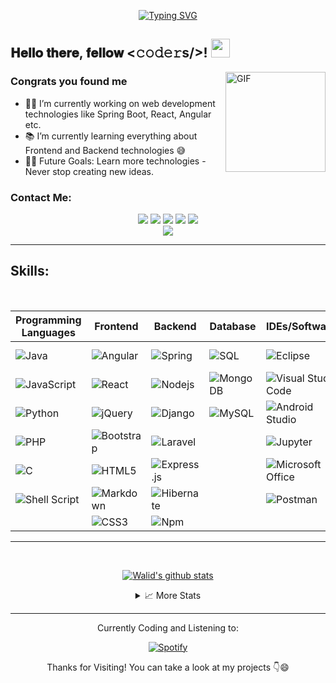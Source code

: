 <p align="center">
<a href="https://github.com/walidbosso">
    <img src="https://readme-typing-svg.demolab.com?font=Georgia&size=18&duration=3000&pause=100&multiline=true&width=700&height=80&lines=Walid+BOUSSOU;Specialized+Master's+Student+%7C+Computer+Science+Engineering+;Full+Stack+Developer+%7C+J2EE+with+Angular+%7C+MERN+%7C+Laravel+%7C+Python" alt="Typing SVG" />
</a>
<br/>

  
## 𝐇𝐞𝐥𝐥𝐨 𝐭𝐡𝐞𝐫𝐞, 𝐟𝐞𝐥𝐥𝐨𝐰 <𝚌𝚘𝚍𝚎𝚛s/>! <img width="30px" src="https://media.tenor.com/images/3b388fe03da271d2674faf85eb7c3fcd/tenor.gif" />

<img align="right" alt="GIF" height="160px" src="https://media.giphy.com/media/du3J3cXyzhj75IOgvA/giphy.gif" />

### Congrats you found me


- 👨‍💻 I’m currently working on web development technologies like Spring Boot, React, Angular etc.
- 📚 I’m currently learning everything about Frontend and Backend technologies 😅
- 💪🏼 Future Goals: Learn more technologies - Never stop creating new ideas.


### Contact Me:

<p align="center">
  <a href="https://www.linkedin.com/in/walidbosso"><img src="https://img.shields.io/badge/linkedin-%230177B5?style=flat-square&logo=linkedin&logoColor=white"/></a>
  <a href="http://walidbosso.byethost12.com/"><img src="https://img.shields.io/badge/Website-3693F3?style=flat-square&logo=icloud&logoColor=white" /></a>
  <a href="mailto:walidbosso24@gmail.com"><img src="https://img.shields.io/badge/Gmail-D14836?style=flat-square&logo=gmail&logoColor=white" /></a>
  <a href="https://api.whatsapp.com/send?phone=+212658930956&text=Hi!"><img src="https://img.shields.io/badge/-Whatsapp-4CA143?style=flat-square&labelColor=4CA143&logo=whatsapp&logoColor=white" /></a>
  <a href="https://t.me/walidbosso"><img src="https://img.shields.io/badge/-Telegram-1ca0f1?style=flat-square&labelColor=1ca0f1&logo=telegram&logoColor=white" /></a><br>
  <a href="http://walidbosso.byethost12.com/wp-content/uploads/2023/09/CV_BOUSSOU_Walid_2023.pdf"><img src="https://img.shields.io/badge/Download%20my%20CV-EC1C24.svg?flat-square&logo=Adobe%20Acrobat%20Reader&logoColor=white" /></a>
</p>


---

## Skills:

<br>
<div align="center">
<!--
#### Programming Languages:
![Java](https://img.shields.io/badge/java-%23ED8B00.svg?style=flat-square&logo=openjdk&logoColor=white)
![JavaScript](https://img.shields.io/badge/JavaScript-F7DF1E?style=flat-square&logo=JavaScript&logoColor=white)
![Python](https://img.shields.io/badge/Python-3776AB?style=flat-square&logo=Python&logoColor=white)
![PHP](https://img.shields.io/badge/php-%23777BB4.svg?style=flat-square&logo=php&logoColor=white)
![C](http://img.shields.io/badge/-C-blue?style=flat-square&logo=c&logoColor=ffffff)
![Shell Script](https://img.shields.io/badge/shell_script-%23121011.svg?style=flat-square&logo=gnu-bash&logoColor=white)
-->
    <!--
#### Web Development:
![Spring](http://img.shields.io/badge/-Spring-6DB33F?style=flat-square&logo=spring&logoColor=ffffff)
![Hibernate](https://img.shields.io/badge/Hibernate-59666C?flat-square&logo=Hibernate&logoColor=white)
![Nodejs](https://img.shields.io/badge/-Nodejs-339933?style=flat-square&logo=Node.js&logoColor=ffffff)
![Npm](https://img.shields.io/badge/-npm-CB3837?style=flat-square&logo=npm)
![Express.js](https://img.shields.io/badge/express.js-%23404d59.svg?style=flat-square&logo=express&logoColor=%2361DAFB)
![Django](https://img.shields.io/badge/django-%23092E20.svg?style=flat-square&logo=django&logoColor=white)
![Laravel](https://img.shields.io/badge/laravel-%23FF2D20.svg?style=flat-square&logo=laravel&logoColor=white)
--><!--
![Angular](https://img.shields.io/badge/-Angular-DD0031?style=flat-square&logo=angular)
![React](https://img.shields.io/badge/-React-61DAFB?style=flat-square&logo=react&logoColor=ffffff)
![jQuery](https://img.shields.io/badge/jquery-%230769AD.svg?style=flat-square&logo=jquery&logoColor=white)
![Bootstrap](https://img.shields.io/badge/-Bootstrap-563D7C?style=flat-square&logo=Bootstrap)
![HTML5](https://img.shields.io/badge/-HTML5-%23E44D27?style=flat-square&logo=html5&logoColor=ffffff)
![Markdown](https://img.shields.io/badge/-Markdown-000000?style=flat-square&logo=markdown)
![CSS3](https://img.shields.io/badge/-CSS3-%231572B6?style=flat-square&logo=css3)
--><!--
#### Database:
![SQL](https://img.shields.io/badge/-SQL-blue?style=flat-square&logo=postgresql&logoColor=ffffff)
![MongoDB](https://img.shields.io/badge/-MongoDB-green?style=flat-square&logo=mongodb&logoColor=ffffff)
![MySQL](https://img.shields.io/badge/-MySQL-blue?style=flat-square&logo=mysql&logoColor=ffffff)
--><!--
#### Other Tools:
![WordPress](https://img.shields.io/badge/-WordPress-21759B?style=flat-square&logo=wordpress)
![Git](https://img.shields.io/badge/-Git-%23F05032?style=flat-square&logo=git&logoColor=%23ffffff)
![GitHub](https://img.shields.io/badge/-GitHub-181717?style=flat-square&logo=github)
![Powershell](http://img.shields.io/badge/-Powershell-5391FE?style=flat-square&logo=powershell&logoColor=ffffff)
![Microsoft Office](http://img.shields.io/badge/-Microsoft%20Office-0078D6?style=flat-square&logo=windows&logoColor=ffffff)
![Ubuntu](http://img.shields.io/badge/-Ubuntu-A81D33?style=flat-square&logo=ubuntu&logoColor=ffffff)
![Eclipse](http://img.shields.io/badge/-Eclipse-2C2255?style=flat-square&logo=eclipse&logoColor=ffffff)
![Visual Studio Code](https://img.shields.io/badge/Visual_Studio_Code-007ACC?style=flat-square&logo=Visual-Studio-Code&logoColor=white)
![Postman](https://img.shields.io/badge/Postman-FF6C37?style=flat-square&logo=postman&logoColor=white)
![Android Studio](http://img.shields.io/badge/-Android%20Studio-3DDC84?style=flat-square&logo=android&logoColor=ffffff)
-->

| **Programming Languages**                           | **Frontend**                                      | **Backend**                                       | **Database**                                      | **IDEs/Softwares**                                           | **Other Tools**                                    |
| --------------------------------------------------- | -------------------------------------------------- | -------------------------------------------------- | -------------------------------------------------- | ---------------------------------------------------- | -------------------------------------------------- |
| ![Java](https://img.shields.io/badge/java-%23ED8B00.svg?style=flat-square&logo=openjdk&logoColor=white) | ![Angular](https://img.shields.io/badge/-Angular-DD0031?style=flat-square&logo=angular) | ![Spring](http://img.shields.io/badge/-Spring-6DB33F?style=flat-square&logo=spring&logoColor=ffffff) | ![SQL](https://img.shields.io/badge/-SQL-blue?style=flat-square&logo=postgresql&logoColor=ffffff) | ![Eclipse](http://img.shields.io/badge/-Eclipse-2C2255?style=flat-square&logo=eclipse&logoColor=ffffff) | ![WordPress](https://img.shields.io/badge/-WordPress-21759B?style=flat-square&logo=wordpress)  |
| ![JavaScript](https://img.shields.io/badge/JavaScript-F7DF1E?style=flat-square&logo=JavaScript&logoColor=white) | ![React](https://img.shields.io/badge/-React-61DAFB?style=flat-square&logo=react&logoColor=ffffff) | ![Nodejs](https://img.shields.io/badge/-Nodejs-339933?style=flat-square&logo=Node.js&logoColor=ffffff) | ![MongoDB](https://img.shields.io/badge/-MongoDB-green?style=flat-square&logo=mongodb&logoColor=ffffff) | ![Visual Studio Code](https://img.shields.io/badge/Visual_Studio_Code-007ACC?style=flat-square&logo=Visual-Studio-Code&logoColor=white) | ![Git](https://img.shields.io/badge/-Git-%23F05032?style=flat-square&logo=git&logoColor=%23ffffff)  |
| ![Python](https://img.shields.io/badge/Python-3776AB?style=flat-square&logo=Python&logoColor=white) | ![jQuery](https://img.shields.io/badge/jquery-%230769AD.svg?style=flat-square&logo=jquery&logoColor=white) | ![Django](https://img.shields.io/badge/django-%23092E20.svg?style=flat-square&logo=django&logoColor=white) | ![MySQL](https://img.shields.io/badge/-MySQL-blue?style=flat-square&logo=mysql&logoColor=ffffff) | ![Android Studio](http://img.shields.io/badge/-Android%20Studio-3DDC84?style=flat-square&logo=android&logoColor=ffffff) | ![GitHub](https://img.shields.io/badge/-GitHub-181717?style=flat-square&logo=github)  |
| ![PHP](https://img.shields.io/badge/php-%23777BB4.svg?style=flat-square&logo=php&logoColor=white) | ![Bootstrap](https://img.shields.io/badge/-Bootstrap-563D7C?style=flat-square&logo=Bootstrap) | ![Laravel](https://img.shields.io/badge/laravel-%23FF2D20.svg?style=flat-square&logo=laravel&logoColor=white) |                                                   | ![Jupyter](https://img.shields.io/badge/Jupyter-%23F37626.svg?style=flat-square&logo=jupyter&logoColor=white) | ![Powershell](http://img.shields.io/badge/-Powershell-5391FE?style=flat-square&logo=powershell&logoColor=ffffff)  |
| ![C](http://img.shields.io/badge/-C-blue?style=flat-square&logo=c&logoColor=ffffff) | ![HTML5](https://img.shields.io/badge/-HTML5-%23E44D27?style=flat-square&logo=html5&logoColor=ffffff) | ![Express.js](https://img.shields.io/badge/express.js-%23404d59.svg?style=flat-square&logo=express&logoColor=%2361DAFB) |                                                  | ![Microsoft Office](http://img.shields.io/badge/-Microsoft%20Office-0078D6?style=flat-square&logo=windows&logoColor=ffffff) | ![Ubuntu](http://img.shields.io/badge/-Ubuntu-A81D33?style=flat-square&logo=ubuntu&logoColor=ffffff)  |
| ![Shell Script](https://img.shields.io/badge/shell_script-%23121011.svg?style=flat-square&logo=gnu-bash&logoColor=white) | ![Markdown](https://img.shields.io/badge/-Markdown-000000?style=flat-square&logo=markdown) | ![Hibernate](https://img.shields.io/badge/Hibernate-59666C?flat-square&logo=Hibernate&logoColor=white) |                                                   | ![Postman](https://img.shields.io/badge/Postman-FF6C37?style=flat-square&logo=postman&logoColor=white)  |                                                   |
|                                                   | ![CSS3](https://img.shields.io/badge/-CSS3-%231572B6?style=flat-square&logo=css3) | ![Npm](https://img.shields.io/badge/-npm-CB3837?style=flat-square&logo=npm) |                                                   |                                                   |                                                   |

</div>

---

<br>
<p align="center">
<a href="https://github.com/walidbosso">
 <img align="center" src="https://github-readme-stats.vercel.app/api?username=walidbosso&show_icons=true&theme=dark&line_height=30" alt="Walid's github stats"/>
</a>
</p >
<details align="center">
  <summary>📈 More Stats</summary>
  <br>

  <p align="center">

  ![Profile Details](http://github-profile-summary-cards.vercel.app/api/cards/profile-details?username=walidbosso&theme=dracula) 

  ![Repos Per Language](http://github-profile-summary-cards.vercel.app/api/cards/repos-per-language?username=walidbosso&theme=dracula) 
  ![Most Commit Language](http://github-profile-summary-cards.vercel.app/api/cards/most-commit-language?username=walidbosso&theme=dracula)
  </p>


 
</details>

---

<div align="center">
 Currently Coding and Listening to:

  [![Spotify](https://spotify-github-profile.vercel.app/api/view?uid=21omxceo7j24upe246denzrgy&cover_image=true&theme=novatorem&show_offline=true&bar_color=53b14f&bar_color_cover=false)](https://open.spotify.com/user/21omxceo7j24upe246denzrgy)
</div>


<p align="center">
Thanks for Visiting! You can take a look at my projects 👇😄
</p >
















  
